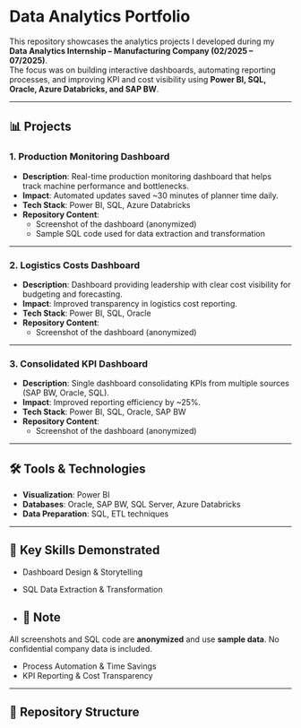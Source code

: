 # Data Analytics Portfolio  

This repository showcases the analytics projects I developed during my **Data Analytics Internship – Manufacturing Company (02/2025 – 07/2025)**.  
The focus was on building interactive dashboards, automating reporting processes, and improving KPI and cost visibility using **Power BI, SQL, Oracle, Azure Databricks, and SAP BW**.  

---

## 📊 Projects  

### 1. Production Monitoring Dashboard  
- **Description**: Real-time production monitoring dashboard that helps track machine performance and bottlenecks.  
- **Impact**: Automated updates saved ~30 minutes of planner time daily.  
- **Tech Stack**: Power BI, SQL, Azure Databricks  
- **Repository Content**:  
  - Screenshot of the dashboard (anonymized)  
  - Sample SQL code used for data extraction and transformation  

---

### 2. Logistics Costs Dashboard  
- **Description**: Dashboard providing leadership with clear cost visibility for budgeting and forecasting.  
- **Impact**: Improved transparency in logistics cost reporting.  
- **Tech Stack**: Power BI, SQL, Oracle  
- **Repository Content**:  
  - Screenshot of the dashboard (anonymized)  

---

### 3. Consolidated KPI Dashboard  
- **Description**: Single dashboard consolidating KPIs from multiple sources (SAP BW, Oracle, SQL).  
- **Impact**: Improved reporting efficiency by ~25%.  
- **Tech Stack**: Power BI, SQL, Oracle, SAP BW  
- **Repository Content**:  
  - Screenshot of the dashboard (anonymized)  

---

## 🛠️ Tools & Technologies  
- **Visualization**: Power BI  
- **Databases**: Oracle, SAP BW, SQL Server, Azure Databricks  
- **Data Preparation**: SQL, ETL techniques  

---

## 🔑 Key Skills Demonstrated  
- Dashboard Design & Storytelling  
- SQL Data Extraction & Transformation

- ## 📌 Note  
All screenshots and SQL code are **anonymized** and use **sample data**. No confidential company data is included.    
- Process Automation & Time Savings  
- KPI Reporting & Cost Transparency  

---

## 📂 Repository Structure  
